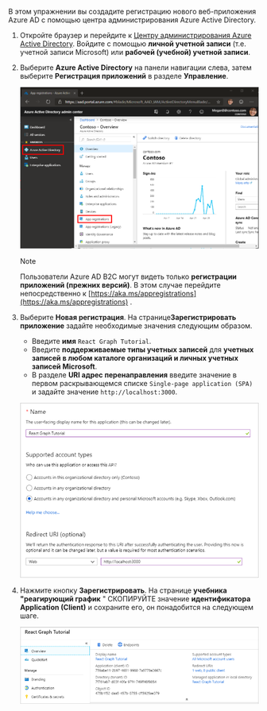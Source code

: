 <!-- markdownlint-disable MD002 MD041 -->

В этом упражнении вы создадите регистрацию нового веб-приложения Azure AD с помощью центра администрирования Azure Active Directory.

1. Откройте браузер и перейдите к [Центру администрирования Azure Active Directory](https://aad.portal.azure.com). Войдите с помощью **личной учетной записи** (т.е. учетной записи Microsoft) или **рабочей (учебной) учетной записи**.

1. Выберите **Azure Active Directory** на панели навигации слева, затем выберите **Регистрация приложений** в разделе **Управление**.

    ![Снимок экрана с регистрациями приложений ](./images/aad-portal-app-registrations.png)

    > [!NOTE]
    > Пользователи Azure AD B2C могут видеть только **регистрации приложений (прежних версий)**. В этом случае перейдите непосредственно к [https://aka.ms/appregistrations](https://aka.ms/appregistrations) .

1. Выберите **Новая регистрация**. На странице**Зарегистрировать приложение** задайте необходимые значения следующим образом.

    - Введите **имя** `React Graph Tutorial`.
    - Введите **поддерживаемые типы учетных записей** для **учетных записей в любом каталоге организаций и личных учетных записей Microsoft**.
    - В разделе **URI адрес перенаправления** введите значение в первом раскрывающемся списке `Single-page application (SPA)` и задайте значение `http://localhost:3000`.

    ![Снимок страницы "регистрация приложения"](./images/aad-register-an-app.png)

1. Нажмите кнопку **Зарегистрировать**. На странице **учебника "реагирующий график** " СКОПИРУЙТЕ значение **идентификатора Application (Client)** и сохраните его, он понадобится на следующем шаге.

    ![Снимок экрана с ИДЕНТИФИКАТОРом приложения для новой регистрации приложения](./images/aad-application-id.png)
